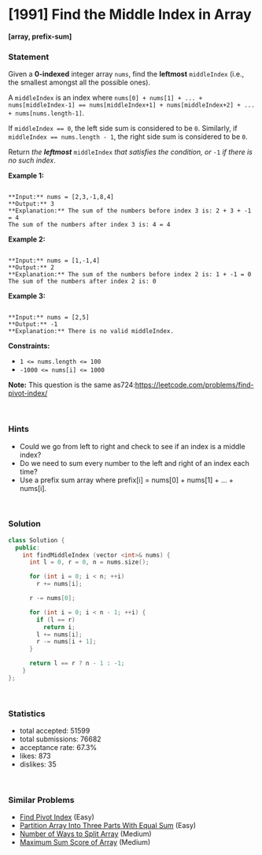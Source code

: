 # [1991] Find the Middle Index in Array

**[array, prefix-sum]**

### Statement

Given a **0-indexed** integer array `nums`, find the **leftmost** `middleIndex` (i.e., the smallest amongst all the possible ones).

A `middleIndex` is an index where `nums[0] + nums[1] + ... + nums[middleIndex-1] == nums[middleIndex+1] + nums[middleIndex+2] + ... + nums[nums.length-1]`.

If `middleIndex == 0`, the left side sum is considered to be `0`. Similarly, if `middleIndex == nums.length - 1`, the right side sum is considered to be `0`.

Return *the **leftmost*** `middleIndex` *that satisfies the condition, or* `-1` *if there is no such index*.


**Example 1:**

```

**Input:** nums = [2,3,-1,8,4]
**Output:** 3
**Explanation:** The sum of the numbers before index 3 is: 2 + 3 + -1 = 4
The sum of the numbers after index 3 is: 4 = 4

```

**Example 2:**

```

**Input:** nums = [1,-1,4]
**Output:** 2
**Explanation:** The sum of the numbers before index 2 is: 1 + -1 = 0
The sum of the numbers after index 2 is: 0

```

**Example 3:**

```

**Input:** nums = [2,5]
**Output:** -1
**Explanation:** There is no valid middleIndex.

```

**Constraints:**
* `1 <= nums.length <= 100`
* `-1000 <= nums[i] <= 1000`


**Note:** This question is the same as724:<https://leetcode.com/problems/find-pivot-index/>

<br>

### Hints

- Could we go from left to right and check to see if an index is a middle index?
- Do we need to sum every number to the left and right of an index each time?
- Use a prefix sum array where prefix[i] = nums[0] + nums[1] + ... + nums[i].

<br>

### Solution

```cpp
class Solution {
  public:
    int findMiddleIndex (vector <int>& nums) {
      int l = 0, r = 0, n = nums.size();

      for (int i = 0; i < n; ++i)
        r += nums[i];

      r -= nums[0];

      for (int i = 0; i < n - 1; ++i) {
        if (l == r)
          return i;
        l += nums[i];
        r -= nums[i + 1];
      }

      return l == r ? n - 1 : -1;
    }
};
```

<br>

### Statistics

- total accepted: 51599
- total submissions: 76682
- acceptance rate: 67.3%
- likes: 873
- dislikes: 35

<br>

### Similar Problems

- [Find Pivot Index](https://leetcode.com/problems/find-pivot-index) (Easy)
- [Partition Array Into Three Parts With Equal Sum](https://leetcode.com/problems/partition-array-into-three-parts-with-equal-sum) (Easy)
- [Number of Ways to Split Array](https://leetcode.com/problems/number-of-ways-to-split-array) (Medium)
- [Maximum Sum Score of Array](https://leetcode.com/problems/maximum-sum-score-of-array) (Medium)
